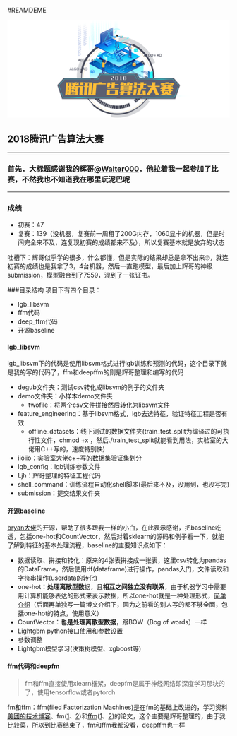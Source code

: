 #REAMDEME

![](./assets/banner.png)

## 2018腾讯广告算法大赛

*******

### 首先，大标题感谢我的辉哥[@Walter000](https://github.com/Walter000)，他拉着我一起参加了比赛，不然我也不知道我在哪里玩泥巴呢
********

### 成绩
* 初赛：47
* 复赛：139（没机器，复赛前一周租了200G内存，1060显卡的机器，但是时间完全来不及，连复现初赛的成绩都来不及），所以复赛基本就是放弃的状态

吐槽下：辉哥似乎学的很多，什么都懂，但是实际的结果却总是拿不出来🙄，就连初赛的成绩也是我拿了3，4台机器，然后一直跑模型，最后加上辉哥的神级submission，模型融合到了7559，混到了一张证书。


###目录结构
项目下有四个目录：

* lgb_libsvm
* ffm代码
* deep_ffm代码
* 开源baseline

#### lgb_libsvm
lgb_libsvm下的代码是使用libsvm格式进行lgb训练和预测的代码，这个目录下就是我的写的代码了，ffm和deepffm的则是辉哥整理和编写的代码
	
* degub文件夹：测试csv转化成libsvm的例子的文件夹
* demo文件夹：小样本demo文件夹
	* twofile：将两个csv文件拼接然后转化为libsvm文件
* feature_engineering：基于libsvm格式，lgb去选特征，验证特征工程是否有效
	* offline_datasets：线下测试的数据文件夹(train_test_split为编译过的可执行性文件，chmod +x ，然后./train_test_split就能看到用法，实验室的大佬用C++写的，速度特别快)
* iioiio：实验室大佬c++写的数据集验证集划分
* lgb_config：lgb训练参数文件
* Ljh：辉哥整理的特征工程代码
* shell_command：训练流程自动化shell脚本(最后来不及，没用到，也没写完)
* submission：提交结果文件夹

#### 开源baseline
[bryan大佬](https://blog.csdn.net/Bryan__/article/details/79623239)的开源，帮助了很多跟我一样的小白，在此表示感谢，把baseline吃透，包括one-hot和CountVector，然后对着sklearn的源码和例子看一下，就能了解到特征的基本处理流程，baseline的主要知识点如下：


* 数据读取、拼接和转化：原来的4张表拼接成一张表，这里csv转化为pandas的DataFrame，然后使用df(dataframe)进行操作，pandas入门，文件读取和字符串操作(userdata的转化)
* one-hot：**处理离散型数**据，且**相互之间独立没有联系**，由于机器学习中需要用计算机能够表达的形式来表示数据，所以one-hot就是一种处理形式，[简单介绍](https://www.cnblogs.com/lzh-cnblogs/p/3764749.html)（后面再单独写一篇博文介绍下，因为之前看的别人写的都不够全面，包括one-hot的特点，使用意义）
* CountVector：**也是处理离散型数据**，跟BOW（Bog of words）一样
* Lightgbm python接口使用和参数设置
* 参数调整
* Lightgbm模型学习(决策树模型、xgboost等)


#### ffm代码和deepfm
> fm和ffm直接使用xlearn框架，deepfm是属于神经网络即深度学习那块的了，使用tensorflow或者pytorch 

fm和ffm：ffm(filed Factorization Machines)是在fm的基础上改进的，学习资料[美团的技术博客](https://tech.meituan.com/deep-understanding-of-ffm-principles-and-practices.html)、fm([1](http://www.jame-zhang.top/assets/algo/Factorization-Machines-with-libFM.pdf)、[2](http://www.jame-zhang.top/assets/algo/Factorization-Machines-Rendle2010.pdf))和[ffm]()([1](http://www.jame-zhang.top/assets/algo/deep-fm1804.04950.pdf)、[2](http://www.jame-zhang.top/assets/algo/deepFM1703.04247.pdf))的论文，这个主要是辉哥整理的，由于我比较菜，所以到比赛结束了，fm和ffm我都没看，deepffm也一样


